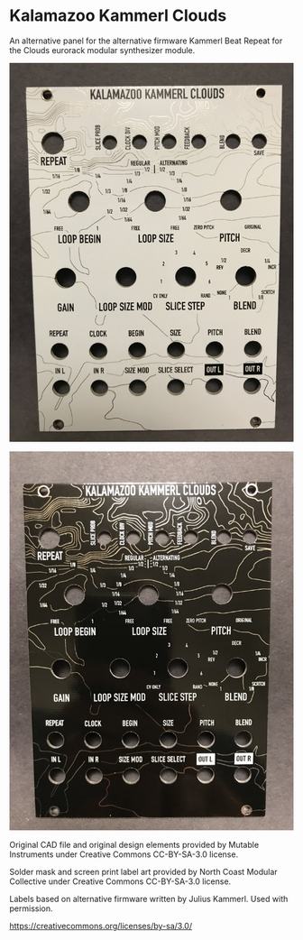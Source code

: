 # Kalamazoo Kammerl Clouds
An alternative panel for the alternative firmware Kammerl Beat Repeat for the Clouds eurorack modular synthesizer module. 

![view of panel](https://github.com/NorthCoastModularCollective/KalamazooKammerlClouds/blob/master/panel_white.jpg "view of panel")

![view of panel](https://github.com/NorthCoastModularCollective/KalamazooKammerlClouds/blob/master/panel_black.jpg "view of panel")


Original CAD file and original design elements provided by Mutable Instruments under Creative Commons CC-BY-SA-3.0 license. 

Solder mask and screen print label art provided by North Coast Modular Collective under Creative Commons CC-BY-SA-3.0 license.

Labels based on alternative firmware written by Julius Kammerl. Used with permission. 

https://creativecommons.org/licenses/by-sa/3.0/
